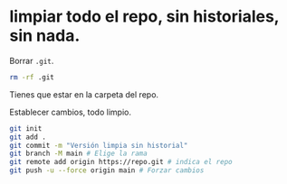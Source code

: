 # limpiar todo el repo, sin historiales, sin nada.

Borrar `.git`.
```bash
rm -rf .git
```
Tienes que estar en la carpeta del repo.

Establecer cambios, todo limpio.
```bash
git init
git add .
git commit -m "Versión limpia sin historial"
git branch -M main # Elige la rama
git remote add origin https://repo.git # indica el repo
git push -u --force origin main # Forzar cambios
```